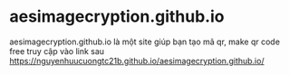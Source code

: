 # aesimagecryption.github.io
aesimagecryption.github.io là một site giúp bạn tạo mã qr, make qr code free
truy cập vào link sau https://nguyenhuucuongtc21b.github.io/aesimagecryption.github.io/
